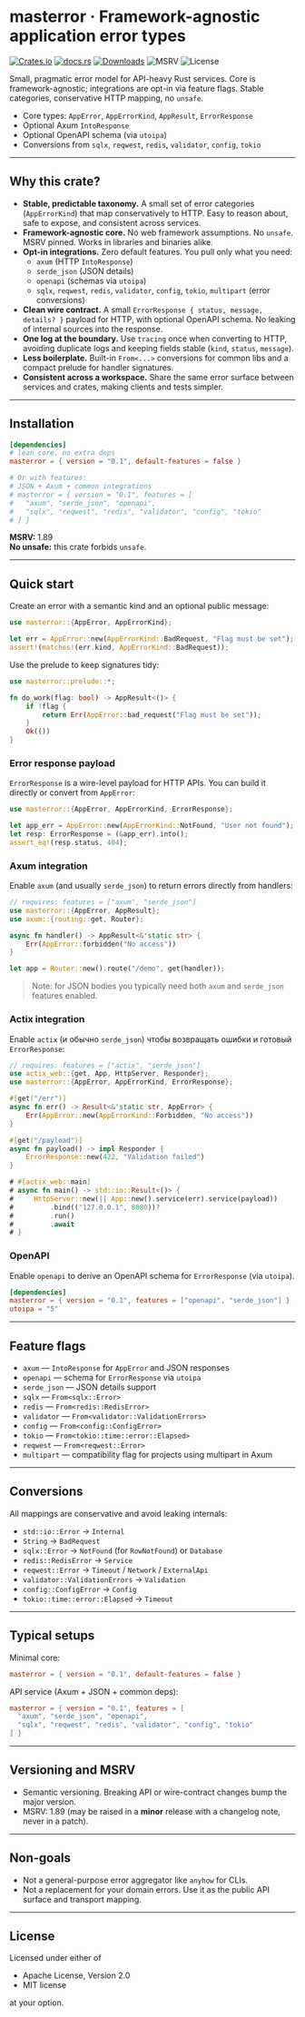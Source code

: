 # masterror · Framework-agnostic application error types

[![Crates.io](https://img.shields.io/crates/v/masterror)](https://crates.io/crates/masterror)
[![docs.rs](https://img.shields.io/docsrs/masterror)](https://docs.rs/masterror)
[![Downloads](https://img.shields.io/crates/d/masterror)](https://crates.io/crates/masterror)
![MSRV](https://img.shields.io/badge/MSRV-1.89-blue)
![License](https://img.shields.io/badge/License-MIT%20or%20Apache--2.0-informational)

Small, pragmatic error model for API-heavy Rust services. Core is framework-agnostic; integrations are opt-in via feature flags. Stable categories, conservative HTTP mapping, no `unsafe`.

- Core types: `AppError`, `AppErrorKind`, `AppResult`, `ErrorResponse`
- Optional Axum `IntoResponse`
- Optional OpenAPI schema (via `utoipa`)
- Conversions from `sqlx`, `reqwest`, `redis`, `validator`, `config`, `tokio`

---

## Why this crate?

- **Stable, predictable taxonomy.** A small set of error categories (`AppErrorKind`) that map conservatively to HTTP. Easy to reason about, safe to expose, and consistent across services.
- **Framework-agnostic core.** No web framework assumptions. No `unsafe`. MSRV pinned. Works in libraries and binaries alike.
- **Opt-in integrations.** Zero default features. You pull only what you need:
  - `axum` (HTTP `IntoResponse`)
  - `serde_json` (JSON details)
  - `openapi` (schemas via `utoipa`)
  - `sqlx`, `reqwest`, `redis`, `validator`, `config`, `tokio`, `multipart` (error conversions)
- **Clean wire contract.** A small `ErrorResponse { status, message, details? }` payload for HTTP, with optional OpenAPI schema. No leaking of internal sources into the response.
- **One log at the boundary.** Use `tracing` once when converting to HTTP, avoiding duplicate logs and keeping fields stable (`kind`, `status`, `message`).
- **Less boilerplate.** Built-in `From<...>` conversions for common libs and a compact prelude for handler signatures.
- **Consistent across a workspace.** Share the same error surface between services and crates, making clients and tests simpler.

---

## Installation

```toml
[dependencies]
# lean core, no extra deps
masterror = { version = "0.1", default-features = false }

# Or with features:
# JSON + Axum + common integrations
# masterror = { version = "0.1", features = [
#   "axum", "serde_json", "openapi",
#   "sqlx", "reqwest", "redis", "validator", "config", "tokio"
# ] }
```

**MSRV:** 1.89  
**No unsafe:** this crate forbids `unsafe`.

---

## Quick start

Create an error with a semantic kind and an optional public message:

```rust
use masterror::{AppError, AppErrorKind};

let err = AppError::new(AppErrorKind::BadRequest, "Flag must be set");
assert!(matches!(err.kind, AppErrorKind::BadRequest));
```

Use the prelude to keep signatures tidy:

```rust
use masterror::prelude::*;

fn do_work(flag: bool) -> AppResult<()> {
    if !flag {
        return Err(AppError::bad_request("Flag must be set"));
    }
    Ok(())
}
```

### Error response payload

`ErrorResponse` is a wire-level payload for HTTP APIs. You can build it directly or convert from `AppError`:

```rust
use masterror::{AppError, AppErrorKind, ErrorResponse};

let app_err = AppError::new(AppErrorKind::NotFound, "User not found");
let resp: ErrorResponse = (&app_err).into();
assert_eq!(resp.status, 404);
```

### Axum integration

Enable `axum` (and usually `serde_json`) to return errors directly from handlers:

```rust
// requires: features = ["axum", "serde_json"]
use masterror::{AppError, AppResult};
use axum::{routing::get, Router};

async fn handler() -> AppResult<&'static str> {
    Err(AppError::forbidden("No access"))
}

let app = Router::new().route("/demo", get(handler));
```

> Note: for JSON bodies you typically need both `axum` and `serde_json` features enabled.

### Actix integration

Enable `actix` (и обычно `serde_json`) чтобы возвращать ошибки и готовый `ErrorResponse`:

```rust
// requires: features = ["actix", "serde_json"]
use actix_web::{get, App, HttpServer, Responder};
use masterror::{AppError, AppErrorKind, ErrorResponse};

#[get("/err")]
async fn err() -> Result<&'static str, AppError> {
    Err(AppError::new(AppErrorKind::Forbidden, "No access"))
}

#[get("/payload")]
async fn payload() -> impl Responder {
    ErrorResponse::new(422, "Validation failed")
}

# #[actix_web::main]
# async fn main() -> std::io::Result<()> {
#     HttpServer::new(|| App::new().service(err).service(payload))
#         .bind(("127.0.0.1", 8080))?
#         .run()
#         .await
# }
```

### OpenAPI

Enable `openapi` to derive an OpenAPI schema for `ErrorResponse` (via `utoipa`).

```toml
[dependencies]
masterror = { version = "0.1", features = ["openapi", "serde_json"] }
utoipa = "5"
```

---

## Feature flags

- `axum` — `IntoResponse` for `AppError` and JSON responses  
- `openapi` — schema for `ErrorResponse` via `utoipa`  
- `serde_json` — JSON details support  
- `sqlx` — `From<sqlx::Error>`  
- `redis` — `From<redis::RedisError>`  
- `validator` — `From<validator::ValidationErrors>`  
- `config` — `From<config::ConfigError>`  
- `tokio` — `From<tokio::time::error::Elapsed>`  
- `reqwest` — `From<reqwest::Error>`  
- `multipart` — compatibility flag for projects using multipart in Axum

---

## Conversions

All mappings are conservative and avoid leaking internals:

- `std::io::Error` → `Internal`
- `String` → `BadRequest`
- `sqlx::Error` → `NotFound` (for `RowNotFound`) or `Database`
- `redis::RedisError` → `Service`
- `reqwest::Error` → `Timeout` / `Network` / `ExternalApi`
- `validator::ValidationErrors` → `Validation`
- `config::ConfigError` → `Config`
- `tokio::time::error::Elapsed` → `Timeout`

---

## Typical setups

Minimal core:
```toml
masterror = { version = "0.1", default-features = false }
```

API service (Axum + JSON + common deps):
```toml
masterror = { version = "0.1", features = [
  "axum", "serde_json", "openapi",
  "sqlx", "reqwest", "redis", "validator", "config", "tokio"
] }
```

---

## Versioning and MSRV

- Semantic versioning. Breaking API or wire-contract changes bump the major version.  
- MSRV: 1.89 (may be raised in a **minor** release with a changelog note, never in a patch).

---

## Non-goals

- Not a general-purpose error aggregator like `anyhow` for CLIs.  
- Not a replacement for your domain errors. Use it as the public API surface and transport mapping.

---

## License

Licensed under either of

- Apache License, Version 2.0
- MIT license

at your option.

